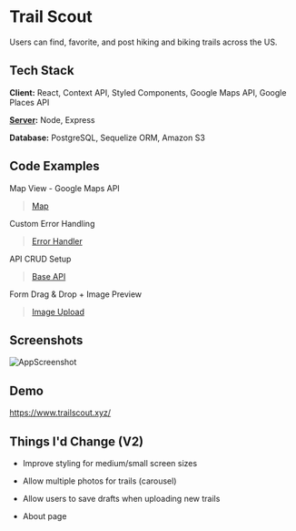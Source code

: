 
# Trail Scout

Users can find, favorite, and post hiking and biking trails across the US.


## Tech Stack

**Client:** React, Context API, Styled Components, Google Maps API, Google Places API

**[Server](https://github.com/bumblybee/Trails-Server):** Node, Express

**Database:** PostgreSQL, Sequelize ORM, Amazon S3

## Code Examples

Map View - Google Maps API
> [Map](https://github.com/bumblybee/Trails/blob/master/src/pages/map_view/components/map/Map.js)

Custom Error Handling
> [Error Handler](https://github.com/bumblybee/Trails/blob/master/src/handlers/errorHandler.js)

API CRUD Setup
> [Base API](https://github.com/bumblybee/Trails/blob/master/src/api/baseApi.js)

Form Drag & Drop + Image Preview
> [Image Upload](https://github.com/bumblybee/Trails/blob/7248a0df69a04a2bac22e90fe5eb2bb134424c2f/src/pages/scout_trail/ScoutTrail.js#L281-L305)


  
## Screenshots

![AppScreenshot](https://user-images.githubusercontent.com/47286930/125359664-3e69f980-e330-11eb-8700-42b60eba044d.png)


  
## Demo

https://www.trailscout.xyz/

## Things I'd Change (V2)

- Improve styling for medium/small screen sizes

- Allow multiple photos for trails (carousel)

- Allow users to save drafts when uploading new trails

- About page


  
